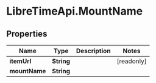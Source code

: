 # LibreTimeApi.MountName

## Properties

Name | Type | Description | Notes
------------ | ------------- | ------------- | -------------
**itemUrl** | **String** |  | [readonly] 
**mountName** | **String** |  | 


